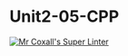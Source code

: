 # Unit2-05-CPP
[![Mr Coxall's Super Linter](https://github.com/ICS3U-Programming-Patrice-P/Unit2-05-CPP/workflows/Mr%20Coxall's%20Super%20Linter/badge.svg)](https://github.com/ICS3U-Programming-Patrice-P/Unit2-05-CPP/actions/)
